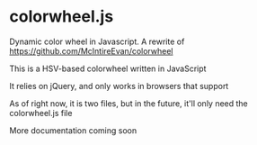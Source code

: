 # colorwheel.js
Dynamic color wheel in Javascript. A rewrite of https://github.com/McIntireEvan/colorwheel

This is a HSV-based colorwheel written in JavaScript

It relies on jQuery, and only works in browsers that support <canvas>

As of right now, it is two files, but in the future, it'll only need the colorwheel.js file

More documentation coming soon
